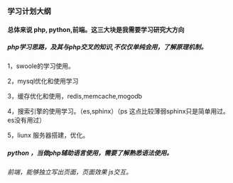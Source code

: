 ### 学习计划大纲
#### 总体来说  php, python,前端。这三大块是我需要学习研究大方向
##### php学习思路，及其与php交叉的知识,不仅仅单纯会用，了解原理机制。
1，swoole的学习使用。

2，mysql优化和使用学习

3，缓存优化和使用，redis,memcache,mogodb

4，搜索引擎的使用学习。（es,sphinx）（ps 这点比较薄弱sphinx只是简单用过。es没有用过）

5，liunx 服务器搭建，优化。


##### python ，当做php辅助语言使用，需要了解熟悉语法使用。



###### 前端，能够独立写出页面，页面效果 js交互。